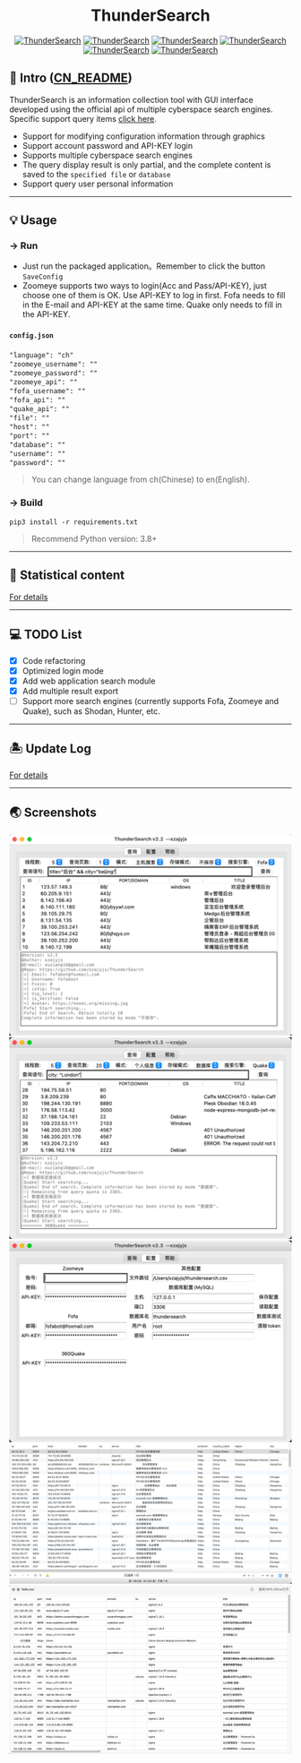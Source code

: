 # <h1 align="center" >ThunderSearch</h1>
<p align="center">
    <a href="https://github.com/xzajyjs/ThunderSearch"><img alt="ThunderSearch" src="https://img.shields.io/github/stars/xzajyjs/ThunderSearch.svg"></a>
    <a href="https://github.com/xzajyjs/ThunderSearch/releases"><img alt="ThunderSearch" src="https://img.shields.io/github/release/xzajyjs/ThunderSearch.svg"></a>
    <a href="https://github.com/xzajyjs/ThunderSearch/issues"><img alt="ThunderSearch" src="https://img.shields.io/github/issues/xzajyjs/ThunderSearch"></a>
    <a href="https://github.com/xzajyjs/ThunderSearch"><img alt="ThunderSearch" src="https://img.shields.io/badge/python-3.7%20%7C%203.8%20%7C%203.9-blue"></a>
    <a href="https://github.com/xzajyjs/ThunderSearch"><img alt="ThunderSearch" src="https://img.shields.io/github/followers/xzajyjs?color=red&label=Followers"></a>
    <a href="https://github.com/xzajyjs/ThunderSearch"><img alt="ThunderSearch" src="https://img.shields.io/badge/ThunderSearch-green"></a>
</p>

## 🎸 Intro ([CN_README](README.md))
ThunderSearch is an information collection tool with GUI interface developed using the official api of multiple cyberspace search engines. Specific support query items [click here](Intro/Statistics.md).

- Support for modifying configuration information through graphics
- Support account password and API-KEY login
- Supports multiple cyberspace search engines
- The query display result is only partial, and the complete content is saved to the `specified file` or `database`
- Support query user personal information

---
## 💡 Usage
### -> Run  
- Just run the packaged application。Remember to click the button `SaveConfig`
- Zoomeye supports two ways to login(Acc and Pass/API-KEY), just choose one of them is OK. Use API-KEY to log in first. Fofa needs to fill in the E-mail and API-KEY at the same time. Quake only needs to fill in the API-KEY.

#### `config.json`
```
"language": "ch"
"zoomeye_username": ""
"zoomeye_password": ""
"zoomeye_api": ""
"fofa_username": ""
"fofa_api": ""
"quake_api": ""
"file": ""
"host": ""
"port": ""
"database": ""
"username": ""
"password": ""
```

> You can change language from ch(Chinese) to en(English).

### -> Build
```
pip3 install -r requirements.txt
```
> Recommend Python version: 3.8+
---
## 📡 Statistical content

[For details](Intro/Statistics.md)

---
## 💻 TODO List
- [x] Code refactoring
- [x] Optimized login mode
- [x] Add web application search module
- [x] Add multiple result export
- [ ] Support more search engines (currently supports Fofa, Zoomeye and Quake), such as Shodan, Hunter, etc.
---
## 🏝 Update Log

[For details](Intro/Update_EN.md)

---
## 🌏 Screenshots
![](pic/fofa.png) 
![](pic/quake.png) 
![](pic/config.png)  
![](pic/mysql.png)  
![](pic/csv.png)